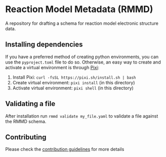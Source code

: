 # Reaction Model Metadata (RMMD)

A repository for drafting a schema for reaction model electronic structure data.

## Installing dependencies

If you have a preferred method of creating python environments, you can use the
`pyproject.toml` file to do so.
Otherwise, an easy way to create and activate a virtual environment is through
[Pixi](https://pixi.sh/latest/):
1. Install Pixi: `curl -fsSL https://pixi.sh/install.sh | bash`
2. Create virtual environment: `pixi install` (in this directory)
3. Activate virtual environment: `pixi shell` (in this directory)

## Validating a file

After installation run `rmmd validate my_file.yaml` to validate a file against
the RMMD schema.

## Contributing

Please check the [contribution guidelines](CONTRIBUTING.md) for more details
